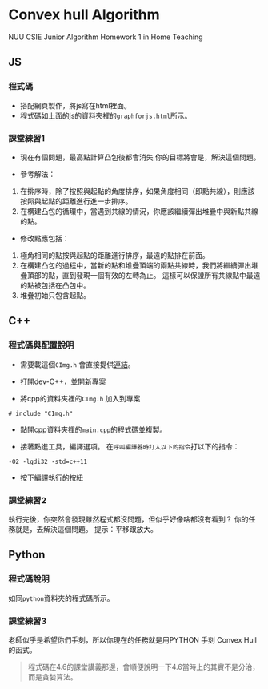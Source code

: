 # Convex hull Algorithm
 NUU CSIE Junior Algorithm Homework 1 in Home Teaching


## JS

### 程式碼

* 搭配網頁製作，將js寫在html裡面。
* 程式碼如上面的js的資料夾裡的`graphforjs.html`所示。

### 課堂練習1
* 現在有個問題，最高點計算凸包後都會消失
你的目標將會是，解決這個問題。

* 參考解法：
1. 在排序時，除了按照與起點的角度排序，如果角度相同（即點共線），則應該按照與起點的距離進行進一步排序。
2. 在構建凸包的循環中，當遇到共線的情況，你應該繼續彈出堆疊中與新點共線的點。

* 修改點應包括：
1. 極角相同的點按與起點的距離進行排序，最遠的點排在前面。
2. 在構建凸包的過程中，當新的點和堆疊頂端的兩點共線時，我們將繼續彈出堆疊頂部的點，直到發現一個有效的左轉為止。
    這樣可以保證所有共線點中最遠的點被包括在凸包中。
4. 堆疊初始只包含起點。


## C++

### 程式碼與配置說明
* 需要載這個`CImg.h` 會直接提供[連結](https://drive.google.com/file/d/1LTP767-24uYW1jHcaMNAvZa16BOZn0dg/view?usp=sharing)。


* 打開dev-C++，並開新專案
* 將cpp的資料夾裡的`CImg.h` 加入到專案

```
# include "CImg.h"
```

* 點開cpp資料夾裡的`main.cpp`的程式碼並複製。
    

* 接著點進工具，編譯選項。
在`呼叫編譯器時打入以下的指令`打以下的指令：
```
-O2 -lgdi32 -std=c++11
```

* 按下編譯執行的按紐

### 課堂練習2

執行完後，你突然會發現雖然程式都沒問題，但似乎好像啥都沒有看到？
你的任務就是，去解決這個問題。
提示：平移跟放大。

## Python 

### 程式碼說明
如同`python`資料夾的程式碼所示。

### 課堂練習3
老師似乎是希望你們手刻，所以你現在的任務就是用PYTHON 手刻 Convex Hull的函式。


> 程式碼在4.6的課堂講義那邊，會順便說明一下4.6當時上的其實不是分治，而是貪婪算法。
